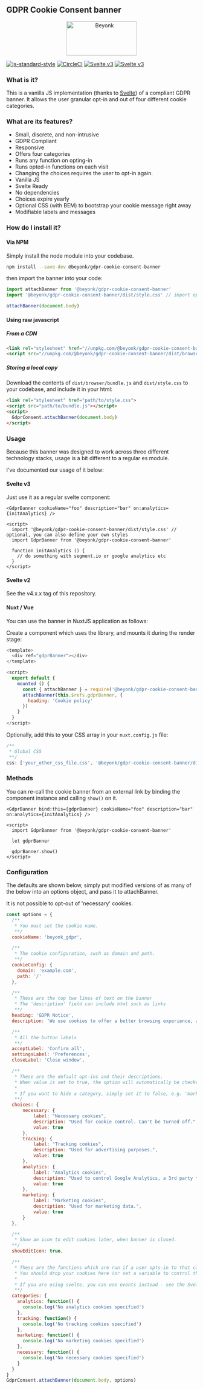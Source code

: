 ## GDPR Cookie Consent banner

<p align="center">
  <img width="186" height="90" src="https://user-images.githubusercontent.com/218949/44782765-377e7c80-ab80-11e8-9dd8-fce0e37c235b.png" alt="Beyonk" />
</p>

[![js-standard-style](https://img.shields.io/badge/code%20style-standard-brightgreen.svg)](http://standardjs.com) [![CircleCI](https://circleci.com/gh/beyonk-adventures/gdpr-cookie-consent-banner.svg?style=shield)](https://circleci.com/gh/beyonk-adventures/gdpr-cookie-consent-banner) [![Svelte v3](https://img.shields.io/badge/svelte-v2-orange.svg)](https://v2.svelte.dev) [![Svelte v3](https://img.shields.io/badge/svelte-v3-blueviolet.svg)](https://svelte.dev)

### What is it?

This is a vanilla JS implementation (thanks to [Svelte](http://svelte.dev)) of a compliant GDPR banner. It allows the user granular opt-in and out of four different cookie categories.

### What are its features?

* Small, discrete, and non-intrusive
* GDPR Compliant
* Responsive
* Offers four categories
* Runs any function on opting-in
* Runs opted-in functions on each visit
* Changing the choices requires the user to opt-in again.
* Vanilla JS
* Svelte Ready
* No dependencies
* Choices expire yearly
* Optional CSS (with BEM) to bootstrap your cookie message right away
* Modifiable labels and messages

### How do I install it?

#### Via NPM

Simply install the node module into your codebase.

```bash
npm install --save-dev @beyonk/gdpr-cookie-consent-banner
```

then import the banner into your code:

```js
import attachBanner from '@beyonk/gdpr-cookie-consent-banner'
import '@beyonk/gdpr-cookie-consent-banner/dist/style.css' // import optional styles

attachBanner(document.body)
```

#### Using raw javascript

##### From a CDN

```html
<link rel="stylesheet" href="//unpkg.com/@beyonk/gdpr-cookie-consent-banner/dist/style.css">
<script src="//unpkg.com/@beyonk/gdpr-cookie-consent-banner/dist/browser/bundle.min.js"></script>
```

##### Storing a local copy

Download the contents of `dist/browser/bundle.js` and `dist/style.css` to your codebase, and include it in your html:

```html
<link rel="stylesheet" href="path/to/style.css">
<script src="path/to/bundle.js"></script>
<script>
  GdprConsent.attachBanner(document.body)
</script>
```

### Usage

Because this banner was designed to work across three different technology stacks, usage is a bit different to a regular es module.

I've documented our usage of it below:

#### Svelte v3

Just use it as a regular svelte component:

```svelte
<GdprBanner cookieName="foo" description="bar" on:analytics={initAnalytics} />

<script>
  import '@beyonk/gdpr-cookie-consent-banner/dist/style.css' // optional, you can also define your own styles
  import GdprBanner from '@beyonk/gdpr-cookie-consent-banner'
  
  function initAnalytics () {
    // do something with segment.io or google analytics etc
  }
</script>
```

#### Svelte v2

See the v4.x.x tag of this repository.

#### Nuxt / Vue

You can use the banner in NuxtJS application as follows:

Create a component which uses the library, and mounts it during the render stage:
```js
<template>
  <div ref="gdprBanner"></div>
</template>

<script>
  export default {
    mounted () {
      const { attachBanner } = require('@beyonk/gdpr-cookie-consent-banner/dist/esm/bundle.js')
      attachBanner(this.$refs.gdprBanner, {
        heading: 'Cookie policy'
      })
    }
  }
</script>
```

Optionally, add this to your CSS array in your `nuxt.config.js` file:
```js
/**
 * Global CSS
 **/
css: ['your_other_css_file.css', '@beyonk/gdpr-cookie-consent-banner/dist/style.css'],
```

### Methods

You can re-call the cookie banner from an external link by binding the component instance and calling `show()` on it.

```svelte
<GdprBanner bind:this={gdprBanner} cookieName="foo" description="bar" on:analytics={initAnalytics} />

<script>
  import GdprBanner from '@beyonk/gdpr-cookie-consent-banner'

  let gdprBanner
  
  gdprBanner.show()
</script>
```

### Configuration

The defaults are shown below, simply put modified versions of as many of the below into an options object, and pass it to attachBanner.

It is not possible to opt-out of 'necessary' cookies.

```js
const options = {
  /**
   * You must set the cookie name.
   **/
  cookieName: 'beyonk_gdpr',

  /**
   * The cookie configuration, such as domain and path.
   **/
  cookieConfig: {
    domain: 'example.com',
    path: '/'
  },

  /**
   * These are the top two lines of text on the banner
   * The 'description' field can include html such as links
   **/
  heading: 'GDPR Notice',
  description: 'We use cookies to offer a better browsing experience, analyze site traffic, personalize content, and serve targeted advertisements. Please review our <a href="/privacy-policy">privacy policy page</a>. By clicking accept, you consent to our privacy policy & use of cookies.',

  /**
   * All the button labels
   **/
  acceptLabel: 'Confirm all',
  settingsLabel: 'Preferences',
  closeLabel: 'Close window',

  /**
   * These are the default opt-ins and their descriptions.
   * When value is set to true, the option will automatically be checked on load.
   *
   * If you want to hide a category, simply set it to false, e.g. 'marketing: false'
   **/
  choices: {
      necessary: {
          label: "Necessary cookies",
          description: "Used for cookie control. Can't be turned off.",
          value: true
      },
      tracking: {
          label: "Tracking cookies",
          description: "Used for advertising purposes.",
          value: true
      },
      analytics: {
          label: "Analytics cookies",
          description: "Used to control Google Analytics, a 3rd party tool offered by Google to track user behavior.",
          value: true
      },
      marketing: {
          label: "Marketing cookies",
          description: "Used for marketing data.",
          value: true
      }
  },

  /**
   * Show an icon to edit cookies later, when banner is closed.
  **/
  showEditIcon: true,

  /**
   * These are the functions which are run if a user opts-in to that category.
   * You should drop your cookies here (or set a variable to control the later dropping of cookies.
   *
   * If you are using svelte, you can use events instead - see the Svelte section below.
   **/
  categories: {
    analytics: function() {
      console.log('No analytics cookies specified')
    },
    tracking: function() {
      console.log('No tracking cookies specified')
    },
    marketing: function() {
      console.log('No marketing cookies specified')
    },
    necessary: function() {
      console.log('No necessary cookies specified')
    }
  }
}
GdprConsent.attachBanner(document.body, options)
```
